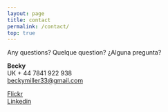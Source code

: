 ```yaml
---
layout: page
title: contact
permalink: /contact/
top: true
---
```


Any questions? Quelque question? ¿Alguna pregunta?

__Becky__  
UK  + 44 7841 922 938  
[beckymiller33@gmail.com]("mailto:beckymiller33@gmail.com")

[Flickr]("http://www.flickr.com/photos/30980611@N02/")  
[Linkedin]("http://uk.linkedin.com/pub/becky-miller/87/a05/a44/")
